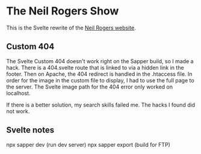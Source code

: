 # The Neil Rogers Show

This is the Svelte rewrite of the [Neil Rogers website](https://neilrogers.org).

## Custom 404

The Svelte Custom 404 doesn't work right on the Sapper build, so I made a hack. There is a 404.svelte route that is linked to via a hidden link in the footer. Then on Apache, the 404 redirect is handled in the .htaccess file. In order for the image in the custom file to display, I had to use the full page to the server. The Svelte image path for the 404 error only worked on localhost.

If there is a better solution, my search skills failed me. The hacks I found did not work.

## Svelte notes

npx sapper dev (run dev server)
npx sapper export (build for FTP)
